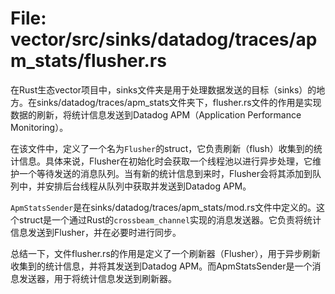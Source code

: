 # File: vector/src/sinks/datadog/traces/apm_stats/flusher.rs

在Rust生态vector项目中，sinks文件夹是用于处理数据发送的目标（sinks）的地方。在sinks/datadog/traces/apm_stats文件夹下，flusher.rs文件的作用是实现数据的刷新，将统计信息发送到Datadog APM（Application Performance Monitoring）。

在该文件中，定义了一个名为`Flusher`的struct，它负责刷新（flush）收集到的统计信息。具体来说，Flusher在初始化时会获取一个线程池以进行异步处理，它维护一个等待发送的消息队列。当有新的统计信息到来时，Flusher会将其添加到队列中，并安排后台线程从队列中获取并发送到Datadog APM。

`ApmStatsSender`是在sinks/datadog/traces/apm_stats/mod.rs文件中定义的。这个struct是一个通过Rust的`crossbeam_channel`实现的消息发送器。它负责将统计信息发送到Flusher，并在必要时进行同步。

总结一下，文件flusher.rs的作用是定义了一个刷新器（Flusher），用于异步刷新收集到的统计信息，并将其发送到Datadog APM。而ApmStatsSender是一个消息发送器，用于将统计信息发送到刷新器。

